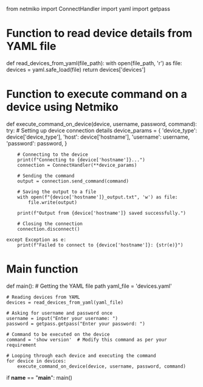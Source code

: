 from netmiko import ConnectHandler
import yaml
import getpass

# Function to read device details from YAML file
def read_devices_from_yaml(file_path):
    with open(file_path, 'r') as file:
        devices = yaml.safe_load(file)
    return devices['devices']

# Function to execute command on a device using Netmiko
def execute_command_on_device(device, username, password, command):
    try:
        # Setting up device connection details
        device_params = {
            'device_type': device['device_type'],
            'host': device['hostname'],
            'username': username,
            'password': password,
        }

        # Connecting to the device
        print(f"Connecting to {device['hostname']}...")
        connection = ConnectHandler(**device_params)
        
        # Sending the command
        output = connection.send_command(command)
        
        # Saving the output to a file
        with open(f"{device['hostname']}_output.txt", 'w') as file:
            file.write(output)
        
        print(f"Output from {device['hostname']} saved successfully.")
        
        # Closing the connection
        connection.disconnect()

    except Exception as e:
        print(f"Failed to connect to {device['hostname']}: {str(e)}")

# Main function
def main():
    # Getting the YAML file path
    yaml_file = 'devices.yaml'

    # Reading devices from YAML
    devices = read_devices_from_yaml(yaml_file)

    # Asking for username and password once
    username = input("Enter your username: ")
    password = getpass.getpass("Enter your password: ")

    # Command to be executed on the device
    command = 'show version'  # Modify this command as per your requirement

    # Looping through each device and executing the command
    for device in devices:
        execute_command_on_device(device, username, password, command)

if __name__ == "__main__":
    main()
